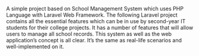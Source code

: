 A simple project based on School Management System which uses PHP Language with Laravel Web Framework. The following  Laravel project contains all the essential features which can be in use by second-year IT students for their college projects. It has a number of features that will allow users to manage all school records. This system as well as the web  application’s concept is all clear. It’s the same as real-life scenarios and well-implemented on it.
